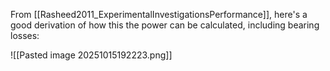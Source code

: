 
From [[Rasheed2011_ExperimentalInvestigationsPerformance]], here's a good derivation of how this the power can be calculated, including bearing losses:

![[Pasted image 20251015192223.png]]
